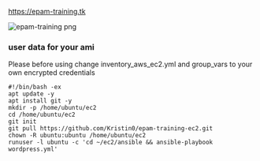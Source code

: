 https://epam-training.tk

![epam-training png](https://user-images.githubusercontent.com/44585557/112894741-48534e00-90ed-11eb-974b-fe9eefda3c64.png)


### user data for your ami
Please before using change inventory_aws_ec2.yml and group_vars to your own encrypted credentials

```
#!/bin/bash -ex
apt update -y
apt install git -y
mkdir -p /home/ubuntu/ec2
cd /home/ubuntu/ec2
git init
git pull https://github.com/Kristin0/epam-training-ec2.git
chown -R ubuntu:ubuntu /home/ubuntu/ec2
runuser -l ubuntu -c 'cd ~/ec2/ansible && ansible-playbook wordpress.yml'
